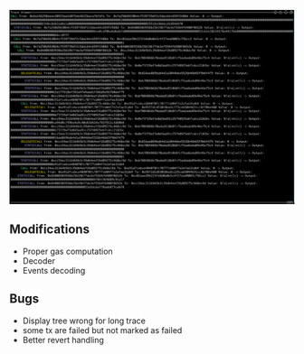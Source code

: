 ![img.png](img.png)

## Modifications

- Proper gas computation 
- Decoder 
- Events decoding


## Bugs
- Display tree wrong for long trace 
- some tx are failed but not marked as failed
- Better revert handling